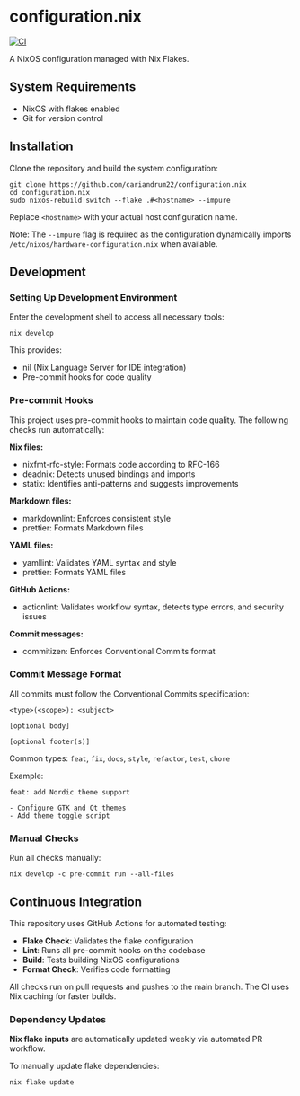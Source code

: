 # configuration.nix

[![CI](https://github.com/cariandrum22/configuration.nix/actions/workflows/ci.yml/badge.svg)][ci]

[ci]: https://github.com/cariandrum22/configuration.nix/actions/workflows/ci.yml

A NixOS configuration managed with Nix Flakes.

## System Requirements

- NixOS with flakes enabled
- Git for version control

## Installation

Clone the repository and build the system configuration:

```shell
git clone https://github.com/cariandrum22/configuration.nix
cd configuration.nix
sudo nixos-rebuild switch --flake .#<hostname> --impure
```

Replace `<hostname>` with your actual host configuration name.

Note: The `--impure` flag is required as the configuration dynamically imports
`/etc/nixos/hardware-configuration.nix` when available.

## Development

### Setting Up Development Environment

Enter the development shell to access all necessary tools:

```shell
nix develop
```

This provides:

- nil (Nix Language Server for IDE integration)
- Pre-commit hooks for code quality

### Pre-commit Hooks

This project uses pre-commit hooks to maintain code quality. The following checks run automatically:

**Nix files:**

- nixfmt-rfc-style: Formats code according to RFC-166
- deadnix: Detects unused bindings and imports
- statix: Identifies anti-patterns and suggests improvements

**Markdown files:**

- markdownlint: Enforces consistent style
- prettier: Formats Markdown files

**YAML files:**

- yamllint: Validates YAML syntax and style
- prettier: Formats YAML files

**GitHub Actions:**

- actionlint: Validates workflow syntax, detects type errors, and security issues

**Commit messages:**

- commitizen: Enforces Conventional Commits format

### Commit Message Format

All commits must follow the Conventional Commits specification:

```text
<type>(<scope>): <subject>

[optional body]

[optional footer(s)]
```

Common types: `feat`, `fix`, `docs`, `style`, `refactor`, `test`, `chore`

Example:

```text
feat: add Nordic theme support

- Configure GTK and Qt themes
- Add theme toggle script
```

### Manual Checks

Run all checks manually:

```shell
nix develop -c pre-commit run --all-files
```

## Continuous Integration

This repository uses GitHub Actions for automated testing:

- **Flake Check**: Validates the flake configuration
- **Lint**: Runs all pre-commit hooks on the codebase
- **Build**: Tests building NixOS configurations
- **Format Check**: Verifies code formatting

All checks run on pull requests and pushes to the main branch. The CI uses Nix caching for faster
builds.

### Dependency Updates

**Nix flake inputs** are automatically updated weekly via automated PR workflow.

To manually update flake dependencies:

```shell
nix flake update
```
